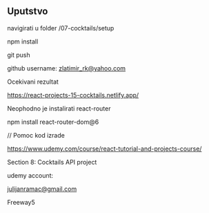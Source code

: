 ## Uputstvo

navigirati u folder /07-cocktails/setup

npm install

git push

github username: zlatimir_rk@yahoo.com

Ocekivani rezultat

https://react-projects-15-cocktails.netlify.app/

Neophodno je instalirati react-router

npm install react-router-dom@6

// Pomoc kod izrade

https://www.udemy.com/course/react-tutorial-and-projects-course/

Section 8: Cocktails API project

udemy account:

julijanramac@gmail.com

Freeway5
